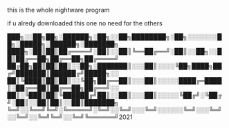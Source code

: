 this is the whole nightware program

if u alredy downloaded this one no need for the others




███╗░░██╗██╗░██████╗░██╗░░██╗████████╗░██╗░░░░░░░██╗░█████╗░██████╗░███████╗
████╗░██║██║██╔════╝░██║░░██║╚══██╔══╝░██║░░██╗░░██║██╔══██╗██╔══██╗██╔════╝
██╔██╗██║██║██║░░██╗░███████║░░░██║░░░░╚██╗████╗██╔╝███████║██████╔╝█████╗░░
██║╚████║██║██║░░╚██╗██╔══██║░░░██║░░░░░████╔═████║░██╔══██║██╔══██╗██╔══╝░░
██║░╚███║██║╚██████╔╝██║░░██║░░░██║░░░░░╚██╔╝░╚██╔╝░██║░░██║██║░░██║███████╗
╚═╝░░╚══╝╚═╝░╚═════╝░╚═╝░░╚═╝░░░╚═╝░░░░░░╚═╝░░░╚═╝░░╚═╝░░╚═╝╚═╝░░╚═╝╚══════╝2021